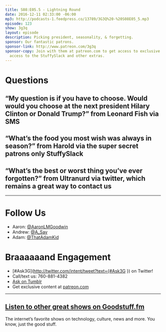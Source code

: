 ```yaml
---
title: S08:E05.5 - Lightning Round
date: 2016-12-11 02:33:00 -06:00
mp3: http://podcasts-1.feedpress.co/13789/3G3Q%20-%20S08E05_5.mp3
episode: 123
show: 3g3q
layout: episode
description: Picking president, seasonality, & forgetting.
sponsor: Our fantastic patrons.
sponsor-link: http://www.patreon.com/3g3q
sponsor-copy: Join with them at patreon.com to get access to exclusive bonus material,
  access to the StuffySlack and other extras.
---
```


# Questions

## “My question is if you have to choose. Would would you choose at the next president Hilary Clinton or Donald Trump?” from Leonard Fish via SMS

## “What’s the food you most wish was always in season?” from Harold via the super secret patrons only StuffySlack

## “What’s the best or worst thing you’ve ever forgotten?” from Ultranurd via twitter, which remains a great way to contact us

***

# Follow Us
* Aaron: [@AaronLMGoodwin](http://twitter.com/aaronlmgoodwin)
* Andrew: [@A_Sav](http://twitter.com/a_sav)
* Adam: [@ThatAdamKid](http://twitter.com/thatadamkid)

# Braaaaaand Engagement
* [#Ask3G](http://twitter.com/intent/tweet?text={#Ask3G }) on Twitter!
* Call/text us: 760-881-4382
* [Ask on Tumblr](http://3g3q.co/ask)
* Get exclusive content at [patreon.com](http://www.patreon.com/3g3q)

***

## [Listen to other great shows on Goodstuff.fm](http://goodstuff.fm/)
The internet’s favorite shows on technology, culture, news and more. You know, just the good stuff.
